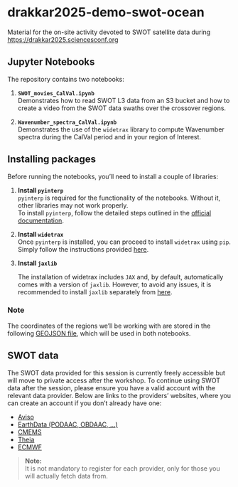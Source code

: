 # drakkar2025-demo-swot-ocean
Material for the on-site activity devoted to SWOT satellite data during https://drakkar2025.sciencesconf.org

## Jupyter Notebooks

The repository contains two notebooks:

1. **`SWOT_movies_CalVal.ipynb`**  
   Demonstrates how to read SWOT L3 data from an S3 bucket and how to create a video from the SWOT data swaths over the crossover regions.

3. **`Wavenumber_spectra_CalVal.ipynb`**  
   Demonstrates the use of the `widetrax` library to compute Wavenumber spectra during the CalVal period and in your region of Interest.

## Installing packages

Before running the notebooks, you’ll need to install a couple of libraries:

1. **Install `pyinterp`**  
   `pyinterp` is required for the functionality of the notebooks. Without it, other libraries may not work properly.  
   To install `pyinterp`, follow the detailed steps outlined in the [official documentation](https://cnes.github.io/pangeo-pyinterp/setup.html).  

2. **Install `widetrax`**  
   Once `pyinterp` is installed, you can proceed to install `widetrax` using `pip`. Simply follow the instructions provided [here](https://widetrax.readthedocs.io/en/latest/overview.html#installation).
   
3. **Install `jaxlib`**

   The installation of widetrax includes `JAX` and, by default, automatically comes with a version of `jaxlib`. However, to avoid any issues, it is recommended to install `jaxlib` separately from [here](https://pypi.org/project/jaxlib/).

### **Note**

The coordinates of the regions we’ll be working with are stored in the following [GEOJSON file](notebooks/CalVal_Crossover_regions.geojson), which will be used in both notebooks.  

## SWOT data
The SWOT data provided for this session is currently freely accessible but will move to private access after the workshop.
To continue using SWOT data after the session, please ensure you have a valid account with the relevant data provider.
Below are links to the providers’ websites, where you can create an account if you don’t already have one:  
- [Aviso](https://www.aviso.altimetry.fr/en/home.html)
- [EarthData (PODAAC, OBDAAC, ...)](https://www.earthdata.nasa.gov/eosdis/science-system-description/eosdis-components/earthdata-login)
- [CMEMS](https://data.marine.copernicus.eu/register)
- [Theia](https://sso.theia-land.fr/theia/register/register.xhtml)
- [ECMWF](https://accounts.ecmwf.int/auth/realms/ecmwf/login-actions/registration?client_id=cms-www&tab_id=mPXofltNksc)

> **Note:**  
> It is not mandatory to register for each provider, only for those you will actually fetch data from.

